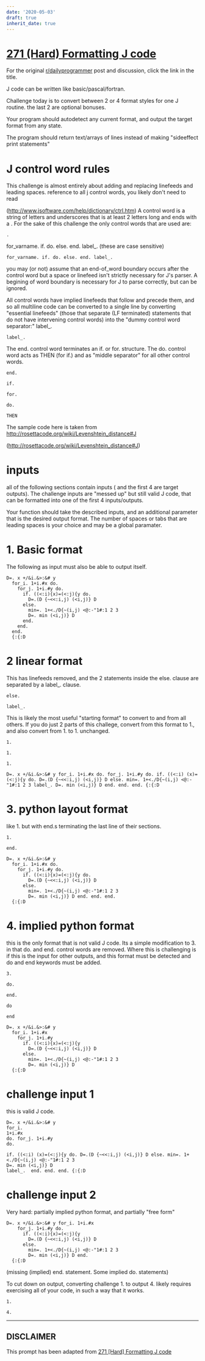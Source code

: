 ```yaml
---
date: '2020-05-03'
draft: true
inherit_date: true
---
```


# [271 (Hard) Formatting J code](https://www.reddit.com/r/dailyprogrammer/comments/4ojbgq/20160617_challenge_271_hard_formatting_j_code/)

For the original [r/dailyprogrammer](https://www.reddit.com/r/dailyprogrammer/) post and discussion, click the link in the title.

J code can be written like basic/pascal/fortran.

Challenge today is to convert between 2 or 4 format styles for one J routine.  the last 2 are optional bonuses.  

Your program should autodetect any current format, and output the target format from any state.

The program should return text/arrays of lines instead of making "sideeffect print statements"

# J control word rules
This challenge is almost entirely about adding and replacing linefeeds and leading spaces.  reference to all j control words, you likely don't need to read

(http://www.jsoftware.com/help/dictionary/ctrl.htm)
A control word is a string of letters and underscores that is at least 2 letters long and ends with a .  For the sake of this challenge the only control words that are used are:


```
.
```
for_varname. if. do. else. end. label_.  (these are case sensitive)


```
for_varname. if. do. else. end. label_.
```
you may (or not) assume that an end-of_word boundary occurs after the control word but a space or linefeed isn't strictly necessary for J's parser.  A begining of word boundary is necessary for J to parse correctly, but can be ignored.

All control words have implied linefeeds that follow and precede them, and so all multiline code can be converted to a single line by converting "essential linefeeds" (those that separate (LF terminated) statements that do not have intervening control words) into the "dummy control word separator:" label_.


```
label_.
```
The end. control word terminates an if. or for. structure.
The do. control word acts as THEN (for if.) and as "middle separator" for all other control words.


```
end.
```

```
if.
```

```
for.
```

```
do.
```

```
THEN
```
The sample code here is taken from http://rosettacode.org/wiki/Levenshtein_distance#J

(http://rosettacode.org/wiki/Levenshtein_distance#J)
# inputs
all of the following sections contain inputs ( and the first 4 are target outputs).  The challenge inputs are "messed up" but still valid J code, that can be formatted into one of the first 4 inputs/outputs.

Your function should take the described inputs, and an additional parameter that is the desired output format.  The number of spaces or tabs that are leading spaces is your choice and may be a global paramater.

# 1. Basic format
The following  as input must also be able to output itself.   


```
D=. x +/&i.&>:&# y
  for_i. 1+i.#x do.
    for_j. 1+i.#y do.
      if. ((<:i){x)=(<:j){y do.
        D=.(D {~<<:i,j) (<i,j)} D
      else.
        min=. 1+<./D{~(i,j) <@:-"1#:1 2 3
        D=. min (<i,j)} D
      end.
    end.
  end.
  {:{:D
```
# 2 linear format
This has linefeeds removed, and the 2 statements inside the else. clause are separated by a label_. clause.


```
else.
```

```
label_.
```
This is likely the most useful "starting format" to convert to and from all others.  If you do just 2 parts of this challege, convert from this format to 1., and also convert from 1. to 1. unchanged.


```
1.
```

```
1.
```

```
1.
```

```
D=. x +/&i.&>:&# y for_i. 1+i.#x do. for_j. 1+i.#y do. if. ((<:i) (x)=(<:j){y do. D=.(D {~<<:i,j) (<i,j)} D else. min=. 1+<./D{~(i,j) <@:-"1#:1 2 3 label_. D=. min (<i,j)} D end. end. end. {:{:D
```
# 3. python layout format
like 1. but with end.s terminating the last line of their sections.


```
1.
```

```
end.
```

```
D=. x +/&i.&>:&# y
  for_i. 1+i.#x do.
    for_j. 1+i.#y do.
      if. ((<:i){x)=(<:j){y do.
        D=.(D {~<<:i,j) (<i,j)} D
      else.
        min=. 1+<./D{~(i,j) <@:-"1#:1 2 3
        D=. min (<i,j)} D end. end. end.
  {:{:D
```
# 4. implied python format
this is the only format that is not valid J code.  Its a simple modification to 3. in that do. and end. control words are removed.  Where this is challenging is if this is the input for other outputs, and this format must be detected and do and end keywords must be added.


```
3.
```

```
do.
```

```
end.
```

```
do
```

```
end
```

```
D=. x +/&i.&>:&# y
  for_i. 1+i.#x 
    for_j. 1+i.#y 
      if. ((<:i){x)=(<:j){y 
        D=.(D {~<<:i,j) (<i,j)} D
      else.
        min=. 1+<./D{~(i,j) <@:-"1#:1 2 3
        D=. min (<i,j)} D 
  {:{:D
```
# challenge input 1
this is valid J code.


```
D=. x +/&i.&>:&# y 
for_i.
1+i.#x 
do. for_j. 1+i.#y 
do. 

if. ((<:i) (x)=(<:j){y do. D=.(D {~<<:i,j) (<i,j)} D else. min=. 1+<./D{~(i,j) <@:-"1#:1 2 3 
D=. min (<i,j)} D 
label_.  end. end. end. {:{:D
```
# challenge input 2
Very hard:  partially implied python format, and partially "free form"


```
D=. x +/&i.&>:&# y for_i. 1+i.#x 
    for_j. 1+i.#y do. 
      if. ((<:i){x)=(<:j){y 
        D=.(D {~<<:i,j) (<i,j)} D
      else.
        min=. 1+<./D{~(i,j) <@:-"1#:1 2 3
        D=. min (<i,j)} D end. 
  {:{:D
```
(missing (implied) end. statement.  Some implied do. statements)

To cut down on output, converting challenge 1. to output 4. likely requires exercising all of your code, in such a way that it works.


```
1.
```

```
4.
```

----
## **DISCLAIMER**
This prompt has been adapted from [271 [Hard] Formatting J code](https://www.reddit.com/r/dailyprogrammer/comments/4ojbgq/20160617_challenge_271_hard_formatting_j_code/
)
